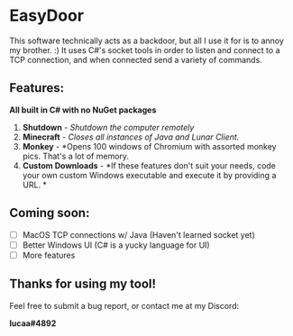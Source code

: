 # EasyDoor
This software technically acts as a backdoor, but all I use it for is to annoy my brother. :) It uses C#'s socket tools in order to listen and connect to a TCP connection, and when connected send a variety of commands.

## Features:

 **All built in C# with no NuGet packages**

 1. **Shutdown** - *Shutdown the computer remotely*
 2. **Minecraft** - *Closes all instances of Java and Lunar Client.*
 3. **Monkey** - *Opens 100 windows of Chromium with assorted monkey pics. That's a lot of memory.
 4. **Custom Downloads** - *If these features don't suit your needs, code your own custom Windows executable and execute it by providing a URL. *

## Coming soon:

 - [ ] MacOS TCP connections w/ Java (Haven't learned socket yet)
 - [ ] Better Windows UI (C# is a yucky language for UI)
 - [ ] More features

 ## Thanks for using my tool!
 Feel free to submit a bug report, or contact me at my Discord:

**lucaa#4892**
